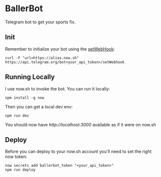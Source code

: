 # BallerBot

Telegram bot to get your sports fix.

## Init
Remember to initialize your bot using the [setWebHook](https://core.telegram.org/bots/api#setwebhook):

```
curl -F "url=https://alias.now.sh"  https://api.telegram.org/bot<your_api_token>/setWebhook
```

## Running Locally
I use now.sh to invoke the bot. You can run it locally:

```
npm install -g now 
```

Then you can get a local dev env:
```
npm run dev
```

You should now have *http://localhost:3000* available as if it were on now.sh

## Deploy
Before you can deploy to your now.sh account you'll need to set the right now token:

```
now secrets add ballerbot_token "<your_api_token>" 
npm run deploy
```
